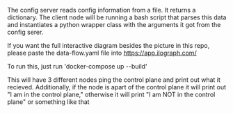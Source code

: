 The config server reads config information from a file. It returns a dictionary. 
The client node will be running a bash script that parses this data and instantiates a python wrapper class with the arguments it got from the config serer.

If you want the full interactive diagram besides the picture in this repo, please paste the data-flow.yaml file into https://app.ilograph.com/

To run this, just run 'docker-compose up --build' 

This will have 3 different nodes ping the control plane and print out what it recieved. Additionally, if the node is apart of the control plane it will print out "I am in the control plane," otherwise
it will print "I am NOT in the control plane" or something like that
